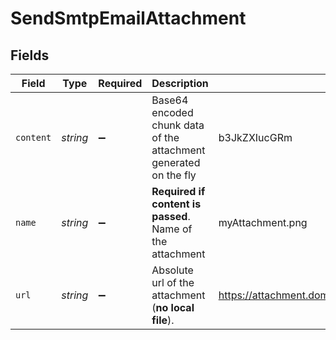 # SendSmtpEmailAttachment


## Fields

| Field                                                            | Type                                                             | Required                                                         | Description                                                      | Example                                                          |
| ---------------------------------------------------------------- | ---------------------------------------------------------------- | ---------------------------------------------------------------- | ---------------------------------------------------------------- | ---------------------------------------------------------------- |
| `content`                                                        | *string*                                                         | :heavy_minus_sign:                                               | Base64 encoded chunk data of the attachment generated on the fly | b3JkZXIucGRm                                                     |
| `name`                                                           | *string*                                                         | :heavy_minus_sign:                                               | **Required if content is passed**. Name of the attachment<br/>   | myAttachment.png                                                 |
| `url`                                                            | *string*                                                         | :heavy_minus_sign:                                               | Absolute url of the attachment (**no local file**).<br/>         | https://attachment.domain.com/myAttachmentFromUrl.jpg            |
